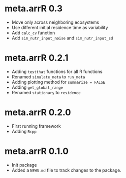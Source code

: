 # meta.arrR 0.3
* Move only across neighboring ecosystems
* Use different initial residence time as variability
* Add `calc_cv` function
* Add `sim_nutr_input_noise` and `sim_nutr_input_sd`

# meta.arrR 0.2.1
* Adding `testthat` functions for all R functions
* Renamed `simulate_meta` to `run_meta`
* Adding plotting method for `summarize = FALSE`
* Adding `get_global_range`
* Renamed `stationary` to `residence`

# meta.arrR 0.2.0
* First running framework
* Adding `Rcpp`

# meta.arrR 0.1.0
* Init package
* Added a `NEWS.md` file to track changes to the package.

